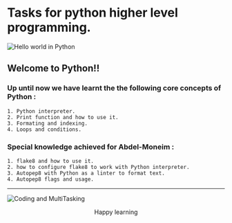 # Tasks for python higher level programming.

  ![Hello world in Python](https://media2.giphy.com/media/h408T6Y5GfmXBKW62l/200w.gif?cid=82a1493bkx41gtxbgyfh1aakxd1y99k1y0d7hp19or778ec4&ep=v1_gifs_related&rid=200w.gif&ct=g)

  ## Welcome to Python!!

  ### Up until now we have learnt the the following core concepts of Python :

    1. Python interpreter.
    2. Print function and how to use it.
    3. Formating and indexing.
    4. Loops and conditions.

  ### Special knowledge achieved for Abdel-Moneim :
    1. flake8 and how to use it.
    2. how to configure flake8 to work with Python interpreter.
    3. Autopep8 with Python as a linter to format text.
    4. Autopep8 flags and usage.
-------

  ![Coding and MultiTasking](https://media4.giphy.com/media/qgQUggAC3Pfv687qPC/giphy.gif)

<div style="text-align: center;">Happy learning</div>

